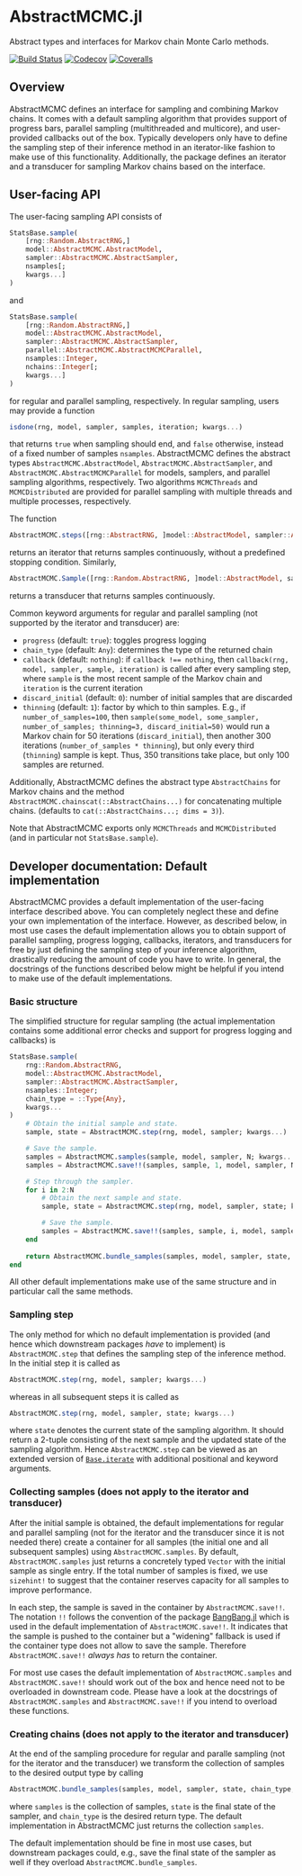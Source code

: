 # AbstractMCMC.jl

Abstract types and interfaces for Markov chain Monte Carlo methods.

[![Build Status](https://travis-ci.com/TuringLang/AbstractMCMC.jl.svg?branch=master)](https://travis-ci.com/TuringLang/EllipticalSliceSampling.jl)
[![Codecov](https://codecov.io/gh/TuringLang/AbstractMCMC.jl/branch/master/graph/badge.svg)](https://codecov.io/gh/TuringLang/AbstractMCMC.jl)
[![Coveralls](https://coveralls.io/repos/github/TuringLang/AbstractMCMC.jl/badge.svg?branch=master)](https://coveralls.io/github/TuringLang/AbstractMCMC.jl?branch=master)

## Overview

AbstractMCMC defines an interface for sampling and combining Markov chains.
It comes with a default sampling algorithm that provides support of progress
bars, parallel sampling (multithreaded and multicore), and user-provided callbacks
out of the box. Typically developers only have to define the sampling step
of their inference method in an iterator-like fashion to make use of this
functionality. Additionally, the package defines an iterator and a transducer
for sampling Markov chains based on the interface.

## User-facing API

The user-facing sampling API consists of
```julia
StatsBase.sample(
    [rng::Random.AbstractRNG,]
    model::AbstractMCMC.AbstractModel,
    sampler::AbstractMCMC.AbstractSampler,
    nsamples[;
    kwargs...]
)
```
and
```julia
StatsBase.sample(
    [rng::Random.AbstractRNG,]
    model::AbstractMCMC.AbstractModel,
    sampler::AbstractMCMC.AbstractSampler,
    parallel::AbstractMCMC.AbstractMCMCParallel,
    nsamples::Integer,
    nchains::Integer[;
    kwargs...]
)
```
for regular and parallel sampling, respectively. In regular sampling, users may
provide a function
```julia
isdone(rng, model, sampler, samples, iteration; kwargs...)
```
that returns `true` when sampling should end, and `false` otherwise, instead of
a fixed number of samples `nsamples`. AbstractMCMC defines the abstract types
`AbstractMCMC.AbstractModel`, `AbstractMCMC.AbstractSampler`, and
`AbstractMCMC.AbstractMCMCParallel` for models, samplers, and parallel sampling
algorithms, respectively. Two algorithms `MCMCThreads` and `MCMCDistributed`
are provided for parallel sampling with multiple threads and multiple processes,
respectively.

The function
```julia
AbstractMCMC.steps([rng::AbstractRNG, ]model::AbstractModel, sampler::AbstractSampler[; kwargs...])
```
returns an iterator that returns samples continuously, without a predefined
stopping condition. Similarly,
```julia
AbstractMCMC.Sample([rng::Random.AbstractRNG, ]model::AbstractModel, sampler::AbstractSampler[; kwargs...])
```
returns a transducer that returns samples continuously.

Common keyword arguments for regular and parallel sampling (not supported by the iterator and transducer)
are:
- `progress` (default: `true`):  toggles progress logging
- `chain_type` (default: `Any`): determines the type of the returned chain
- `callback` (default: `nothing`): if `callback !== nothing`, then
  `callback(rng, model, sampler, sample, iteration)` is called after every sampling step,
  where `sample` is the most recent sample of the Markov chain and `iteration` is the current iteration
- `discard_initial` (default: `0`): number of initial samples that are discarded
- `thinning` (default: `1`): factor by which to thin samples. E.g., if `number_of_samples=100`,
  then `sample(some_model, some_sampler, number_of_samples; thinning=3, discard_initial=50)`
  would run a Markov chain for 50 iterations (`discard_initial`), then another
  300 iterations (`number_of_samples * thinning`), but only every third
  (`thinning`) sample is kept. Thus, 350 transitions take place, but only 100
  samples are returned. 

Additionally, AbstractMCMC defines the abstract type `AbstractChains` for Markov chains and the
method `AbstractMCMC.chainscat(::AbstractChains...)` for concatenating multiple chains.
(defaults to `cat(::AbstractChains...; dims = 3)`).

Note that AbstractMCMC exports only `MCMCThreads` and `MCMCDistributed` (and in
particular not `StatsBase.sample`).

## Developer documentation: Default implementation

AbstractMCMC provides a default implementation of the user-facing interface described
above. You can completely neglect these and define your own implementation of the
interface. However, as described below, in most use cases the default implementation
allows you to obtain support of parallel sampling, progress logging, callbacks, iterators,
and transducers for free by just defining the sampling step of your inference algorithm,
drastically reducing the amount of code you have to write. In general, the docstrings
of the functions described below might be helpful if you intend to make use of the default
implementations.

### Basic structure

The simplified structure for regular sampling (the actual implementation contains
some additional error checks and support for progress logging and callbacks) is
```julia
StatsBase.sample(
    rng::Random.AbstractRNG,
    model::AbstractMCMC.AbstractModel,
    sampler::AbstractMCMC.AbstractSampler,
    nsamples::Integer;
    chain_type = ::Type{Any},
    kwargs...
)
    # Obtain the initial sample and state.
    sample, state = AbstractMCMC.step(rng, model, sampler; kwargs...)

    # Save the sample.
    samples = AbstractMCMC.samples(sample, model, sampler, N; kwargs...)
    samples = AbstractMCMC.save!!(samples, sample, 1, model, sampler, N; kwargs...)

    # Step through the sampler.
    for i in 2:N
        # Obtain the next sample and state.
        sample, state = AbstractMCMC.step(rng, model, sampler, state; kwargs...)

        # Save the sample.
        samples = AbstractMCMC.save!!(samples, sample, i, model, sampler, N; kwargs...)
    end
    
    return AbstractMCMC.bundle_samples(samples, model, sampler, state, chain_type; kwargs...)
end
```
All other default implementations make use of the same structure and in particular
call the same methods.

### Sampling step

The only method for which no default implementation is provided (and hence which
downstream packages *have* to implement) is `AbstractMCMC.step`
that defines the sampling step of the inference method. In the initial step it is
called as
```julia
AbstractMCMC.step(rng, model, sampler; kwargs...)
```
whereas in all subsequent steps it is called as
```julia
AbstractMCMC.step(rng, model, sampler, state; kwargs...)
```
where `state` denotes the current state of the sampling algorithm. It should return
a 2-tuple consisting of the next sample and the updated state of the sampling algorithm.
Hence `AbstractMCMC.step` can be viewed as an extended version of
[`Base.iterate`](https://docs.julialang.org/en/v1/base/collections/#lib-collections-iteration-1)
with additional positional and keyword arguments.

### Collecting samples (does not apply to the iterator and transducer)

After the initial sample is obtained, the default implementations for regular and parallel sampling
(not for the iterator and the transducer since it is not needed there) create a container for all
samples (the initial one and all subsequent samples) using `AbstractMCMC.samples`. By default,
`AbstractMCMC.samples` just returns a concretely typed `Vector` with the initial sample as single
entry. If the total number of samples is fixed, we use `sizehint!` to suggest that the container
reserves capacity for all samples to improve performance.

In each step, the sample is saved in the container by `AbstractMCMC.save!!`. The notation `!!`
follows the convention of the package [BangBang.jl](https://github.com/JuliaFolds/BangBang.jl)
which is used in the default implementation of `AbstractMCMC.save!!`. It indicates that the
sample is pushed to the container but a "widening" fallback is used if the container type
does not allow to save the sample. Therefore `AbstractMCMC.save!!` *always has* to return the container.

For most use cases the default implementation of `AbstractMCMC.samples` and `AbstractMCMC.save!!`
should work out of the box and hence need not to be overloaded in downstream code. Please have
a look at the docstrings of `AbstractMCMC.samples` and `AbstractMCMC.save!!` if you intend
to overload these functions.

### Creating chains (does not apply to the iterator and transducer)

At the end of the sampling procedure for regular and paralle sampling (not for the iterator
and the transducer) we transform the collection of samples to the desired output type by
calling
```julia
AbstractMCMC.bundle_samples(samples, model, sampler, state, chain_type; kwargs...)
```
where `samples` is the collection of samples, `state` is the final state of the sampler,
and `chain_type` is the desired return type. The default implementation in AbstractMCMC
just returns the collection `samples`.

The default implementation should be fine in most use cases, but downstream packages
could, e.g., save the final state of the sampler as well if they overload `AbstractMCMC.bundle_samples`.
